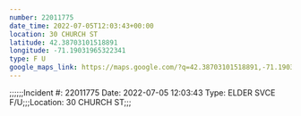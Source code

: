 ```yaml
---
number: 22011775
date_time: 2022-07-05T12:03:43+00:00
location: 30 CHURCH ST
latitude: 42.38703101518891
longitude: -71.19031965322341
type: F U
google_maps_link: https://maps.google.com/?q=42.38703101518891,-71.19031965322341
---
```


;;;;;;Incident #: 22011775   Date: 2022-07-05 12:03:43   Type: ELDER SVCE F/U;;;Location: 30 CHURCH ST;;;
